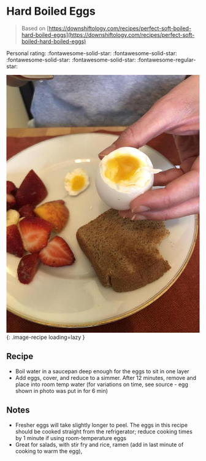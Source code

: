# Hard Boiled Eggs

> Based on [https://downshiftology.com/recipes/perfect-soft-boiled-hard-boiled-eggs](https://downshiftology.com/recipes/perfect-soft-boiled-hard-boiled-eggs)

<!-- {cts} rating=4; (User can specify rating on scale of 1-5) -->

Personal rating: :fontawesome-solid-star: :fontawesome-solid-star: :fontawesome-solid-star: :fontawesome-solid-star: :fontawesome-regular-star:

<!-- {cte} -->

<!-- {cts} name_image=hard_boiled_eggs.jpeg; (User can specify image name) -->

![hard_boiled_eggs.jpeg](./hard_boiled_eggs.jpeg){: .image-recipe loading=lazy }

<!-- {cte} -->

## Recipe

- Boil water in a saucepan deep enough for the eggs to sit in one layer
- Add eggs, cover, and reduce to a simmer. After 12 minutes, remove and place into room temp water (for variations on time, see source - egg shown in photo was put in for 6 min)

## Notes

- Fresher eggs will take slightly longer to peel. The eggs in this recipe should be cooked straight from the refrigerator; reduce cooking times by 1 minute if using room-temperature eggs
- Great for salads, with stir fry and rice, ramen (add in last minute of cooking to warm the egg),
